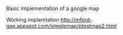 Basic implementation of a  google map 

Working implemtation http://mford-gae.appspot.com/simplemap/ptestmap2.html